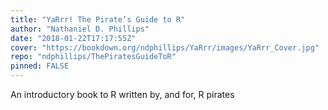 ```yaml
---
title: "YaRrr! The Pirate’s Guide to R"
author: "Nathaniel D. Phillips"
date: "2018-01-22T17:17:55Z"
cover: "https://bookdown.org/ndphillips/YaRrr/images/YaRrr_Cover.jpg"
repo: "ndphillips/ThePiratesGuideToR"
pinned: FALSE
---
```


An introductory book to R written by, and for, R pirates
